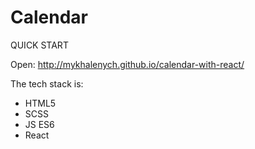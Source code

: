 <h1>Calendar</h1>

QUICK START

Open: http://mykhalenych.github.io/calendar-with-react/

The tech stack is:
<ul>
  <li>HTML5</li>
  <li>SCSS</li>
  <li>JS ES6</li>
  <li>React</li>
</ul>

